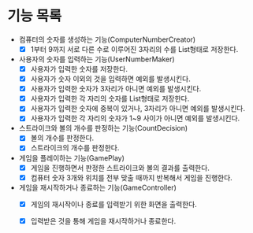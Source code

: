# 기능 목록
* 컴퓨터의 숫자를 생성하는 기능(ComputerNumberCreator)
   - [x] 1부터 9까지 서로 다른 수로 이루어진 3자리의 수를 List형태로 저장한다.

* 사용자의 숫자를 입력하는 기능(UserNumberMaker)
   - [x] 사용자가 입력한 숫자를 저장한다.
   - [x] 사용자가 숫자 이외의 것을 입력하면 예외를 발생시킨다.
   - [x] 사용자가 입력한 숫자가 3자리가 아니면 예외를 발생시킨다.
   - [x] 사용자가 입력한 각 자리의 숫자를 List형태로 저장한다.
   - [x] 사용자가 입력한 숫자에 중복이 있거나, 3자리가 아니면 예외를 발생시킨다.
   - [x] 사용자가 입력한 각 자리의 숫자가 1~9 사이가 아니면 예외를 발생시킨다.

* 스트라이크와 볼의 개수를 판정하는 기능(CountDecision)
   - [x] 볼의 개수를 판정한다.
   - [x] 스트라이크의 개수를 판정한다.

* 게임을 플레이하는 기능(GamePlay)
  - [x] 게임을 진행하면서 판정한 스트라이크와 볼의 결과를 출력한다.
  - [x] 컴퓨터 숫자 3개와 위치를 전부 맞출 때까지 반복해서 게임을 진행한다.

* 게임을 재시작하거나 종료하는 기능(GameController)
   - [x] 게임의 재시작이나 종료를 입력받기 위한 화면을 출력한다.
   - [x] 입력받은 것을 통해 게임을 재시작하거나 종료한다.


   
